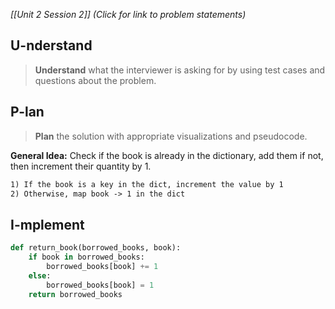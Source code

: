 *[[Unit 2 Session 2]] (Click for link to problem statements)*

## U-nderstand
 
> **Understand** what the interviewer is asking for by using test cases and questions about the problem.

## P-lan

> **Plan** the solution with appropriate visualizations and pseudocode.

**General Idea:** Check if the book is already in the dictionary, add them if not, then increment their quantity by 1.

```markdown
1) If the book is a key in the dict, increment the value by 1
2) Otherwise, map book -> 1 in the dict
```

## I-mplement

```python
def return_book(borrowed_books, book):
    if book in borrowed_books:
        borrowed_books[book] += 1
    else:
        borrowed_books[book] = 1
    return borrowed_books
```